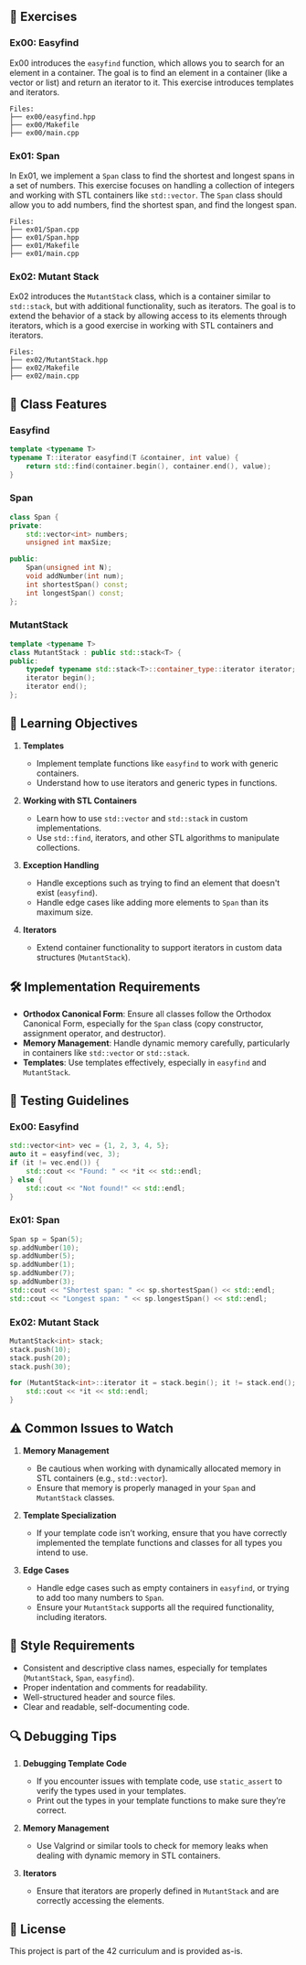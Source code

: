 ## 📁 Exercises

### Ex00: Easyfind
Ex00 introduces the `easyfind` function, which allows you to search for an element in a container. The goal is to find an element in a container (like a vector or list) and return an iterator to it. This exercise introduces templates and iterators.

```
Files:
├── ex00/easyfind.hpp
├── ex00/Makefile
├── ex00/main.cpp
```

### Ex01: Span
In Ex01, we implement a `Span` class to find the shortest and longest spans in a set of numbers. This exercise focuses on handling a collection of integers and working with STL containers like `std::vector`. The `Span` class should allow you to add numbers, find the shortest span, and find the longest span.

```
Files:
├── ex01/Span.cpp
├── ex01/Span.hpp
├── ex01/Makefile
├── ex01/main.cpp
```

### Ex02: Mutant Stack
Ex02 introduces the `MutantStack` class, which is a container similar to `std::stack`, but with additional functionality, such as iterators. The goal is to extend the behavior of a stack by allowing access to its elements through iterators, which is a good exercise in working with STL containers and iterators.

```
Files:
├── ex02/MutantStack.hpp
├── ex02/Makefile
├── ex02/main.cpp
```

## 🤖 Class Features

### Easyfind
```cpp
template <typename T>
typename T::iterator easyfind(T &container, int value) {
    return std::find(container.begin(), container.end(), value);
}
```

### Span
```cpp
class Span {
private:
    std::vector<int> numbers;
    unsigned int maxSize;

public:
    Span(unsigned int N);
    void addNumber(int num);
    int shortestSpan() const;
    int longestSpan() const;
};
```

### MutantStack
```cpp
template <typename T>
class MutantStack : public std::stack<T> {
public:
    typedef typename std::stack<T>::container_type::iterator iterator;
    iterator begin();
    iterator end();
};
```

## 🎯 Learning Objectives

1. **Templates**
   - Implement template functions like `easyfind` to work with generic containers.
   - Understand how to use iterators and generic types in functions.

2. **Working with STL Containers**
   - Learn how to use `std::vector` and `std::stack` in custom implementations.
   - Use `std::find`, iterators, and other STL algorithms to manipulate collections.

3. **Exception Handling**
   - Handle exceptions such as trying to find an element that doesn't exist (`easyfind`).
   - Handle edge cases like adding more elements to `Span` than its maximum size.

4. **Iterators**
   - Extend container functionality to support iterators in custom data structures (`MutantStack`).

## 🛠️ Implementation Requirements

- **Orthodox Canonical Form**: Ensure all classes follow the Orthodox Canonical Form, especially for the `Span` class (copy constructor, assignment operator, and destructor).
- **Memory Management**: Handle dynamic memory carefully, particularly in containers like `std::vector` or `std::stack`.
- **Templates**: Use templates effectively, especially in `easyfind` and `MutantStack`.

## 🧪 Testing Guidelines

### Ex00: Easyfind
```cpp
std::vector<int> vec = {1, 2, 3, 4, 5};
auto it = easyfind(vec, 3);
if (it != vec.end()) {
    std::cout << "Found: " << *it << std::endl;
} else {
    std::cout << "Not found!" << std::endl;
}
```

### Ex01: Span
```cpp
Span sp = Span(5);
sp.addNumber(10);
sp.addNumber(5);
sp.addNumber(1);
sp.addNumber(7);
sp.addNumber(3);
std::cout << "Shortest span: " << sp.shortestSpan() << std::endl;
std::cout << "Longest span: " << sp.longestSpan() << std::endl;
```

### Ex02: Mutant Stack
```cpp
MutantStack<int> stack;
stack.push(10);
stack.push(20);
stack.push(30);

for (MutantStack<int>::iterator it = stack.begin(); it != stack.end(); ++it) {
    std::cout << *it << std::endl;
}
```

## ⚠️ Common Issues to Watch

1. **Memory Management**
   - Be cautious when working with dynamically allocated memory in STL containers (e.g., `std::vector`).
   - Ensure that memory is properly managed in your `Span` and `MutantStack` classes.

2. **Template Specialization**
   - If your template code isn’t working, ensure that you have correctly implemented the template functions and classes for all types you intend to use.

3. **Edge Cases**
   - Handle edge cases such as empty containers in `easyfind`, or trying to add too many numbers to `Span`.
   - Ensure your `MutantStack` supports all the required functionality, including iterators.

## 📝 Style Requirements

- Consistent and descriptive class names, especially for templates (`MutantStack`, `Span`, `easyfind`).
- Proper indentation and comments for readability.
- Well-structured header and source files.
- Clear and readable, self-documenting code.

## 🔍 Debugging Tips

1. **Debugging Template Code**
   - If you encounter issues with template code, use `static_assert` to verify the types used in your templates.
   - Print out the types in your template functions to make sure they’re correct.

2. **Memory Management**
   - Use Valgrind or similar tools to check for memory leaks when dealing with dynamic memory in STL containers.

3. **Iterators**
   - Ensure that iterators are properly defined in `MutantStack` and are correctly accessing the elements.

## 📜 License

This project is part of the 42 curriculum and is provided as-is.
